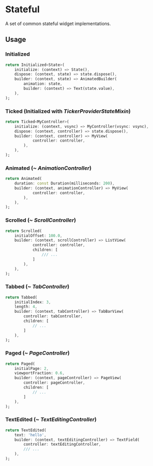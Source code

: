 # Stateful

A set of common stateful widget implementations.

## Usage

### Initialized

```dart
return Initialized<State>(
    initialize: (context) => State(),
    dispose: (context, state) => state.dispose(),
    builder: (context, state) => AnimatedBuilder(
        animation: state,
        builder: (context) => Text(state.value),
    ),
);
```

### Ticked (Initialized with *TickerProviderStateMixin*)

```dart
return Ticked<MyController>(
    initialize: (context, vsync) => MyController(vsync: vsync),
    dispose: (context, controller) => state.dispose(),
    builder: (context, controller) => MyView(
            controller: controller,
        ),
    ),
);
```

### Animated (*~ AnimationController*)

```dart
return Animated(
    duration: const Duration(milliseconds: 200),
    builder: (context, animationController) => MyView(
            controller: controller,
        ),
    ),
);
```

### Scrolled (*~ ScrollController*)

```dart
return Scrolled(
    initialOffset: 100.0,
    builder: (context, scrollController) => ListView(
            controller: controller,
            children: [
                /// ...
            ]
        ),
    ),
);
```

### Tabbed (*~ TabController*)

```dart
return Tabbed(
    initialIndex: 3,
    length: 4,
    builder: (context, tabController) => TabBarView(
        controller: tabController,
        children: [ 
            // ...
        ]
    ),
);
```

### Paged (*~ PageController*)

```dart
return Paged(
    initialPage: 2,
    viewportFraction: 0.6,
    builder: (context, pageController) => PageView(
        controller: pageController,
        children: [ 
            // ...
        ]
    ),
);
```

### TextEdited (*~ TextEditingController*)

```dart
return TextEdited(
    text: 'hello',
    builder: (context, textEditingController) => TextField(
        controller: textEditingController,
        /// ...
    ),
);
```